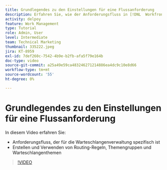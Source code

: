 ```yaml
---
title: Grundlegendes zu den Einstellungen für eine Flussanforderung
description: Erfahren Sie, wie der Anforderungsfluss in [!DNL  Workfront] funktioniert. Erstellen Sie dann Routing-Regeln, Themengruppen und Themen in der Warteschlange.
activity: delpoy
feature: Work Management
type: Tutorial
role: Admin, User
level: Intermediate
team: Technical Marketing
thumbnail: 335222.jpeg
jira: KT-8959
exl-id: 7def260c-7542-4b9e-b2fb-afa5f79e164b
doc-type: video
source-git-commit: a25a49e59ca483246271214886ea4dc9c10e8d66
workflow-type: tm+mt
source-wordcount: '55'
ht-degree: 0%

---
```


# Grundlegendes zu den Einstellungen für eine Flussanforderung

In diesem Video erfahren Sie:

* Anforderungsfluss, der für die Warteschlangenverwaltung spezifisch ist
* Erstellen und Verwenden von Routing-Regeln, Themengruppen und Warteschlangenthemen

>[!VIDEO](https://video.tv.adobe.com/v/335222/?quality=12&learn=on)
